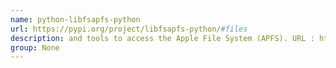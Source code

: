 ```yaml
---
name: python-libfsapfs-python
url: https://pypi.org/project/libfsapfs-python/#files
description: and tools to access the Apple File System (APFS). URL : https://pypi.org/project/libfsapfs-python/#files Groups : None
group: None
---
```

